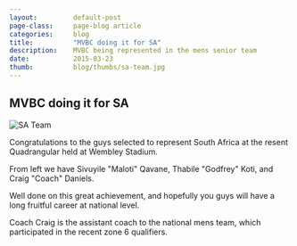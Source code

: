 ```yaml
---
layout: 		default-post
page-class: 	page-blog article
categories: 	blog
title:  		"MVBC doing it for SA"
description: 	MVBC being represented in the mens senior team
date:   		2015-03-23
thumb: 			blog/thumbs/sa-team.jpg
---
```



<h2>MVBC doing it for SA</h2>

<img src="{{ site.url }}/assets/images/blog/pics/sa-team.jpg" alt="SA Team" class="fluid-c" />
<p>Congratulations to the guys selected to represent South Africa at the resent Quadrangular held at Wembley Stadium.</p>
<p>From left we have Sivuyile "Maloti" Qavane, Thabile "Godfrey" Koti, and Craig "Coach" Daniels.</p>
<p>Well done on this great achievement, and hopefully you guys will have a long fruitful career at national level.</p>
<p>Coach Craig is the assistant coach to the national mens team, which participated in the recent zone 6 qualifiers.</p>